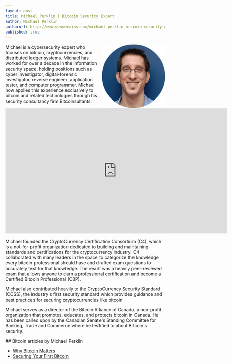 ```yaml
---
layout: post
title: Michael Perklin | Bitcoin Security Expert
author: Michael Perklin
authorurl: http://www.weusecoins.com/michael-perklin-bitcoin-security-expert
published: true
---
```




<p><img src="/images/michael-perklin.png" alt="Michael Perklin" align="right">Michael is a cybersecurity expert who focuses on bitcoin, cryptocurrencies, and distributed ledger systems. Michael has worked for over a decade in the information security space, holding positions such as cyber investigator, digital-forensic investigator, reverse engineer, application tester, and computer programmer. Michael now applies this experience exclusively to bitcoin and related technologies through his security consultancy firm Bitcoinsultants.
</p>
<p>
<iframe width="700" height="394" src="https://www.youtube.com/embed/J4x8Hz6_hq0" frameborder="0" allowfullscreen></iframe>
</p>
<p>
Michael founded the CryptoCurrency Certification Consortium (C4), which is a not-for-profit organization dedicated to building and maintaining standards and certifications for the cryptocurrency industry. C4 collaborated with many leaders in the space to categorize the knowledge every bitcoin professional should have and drafted exam questions to accurately test for that knowledge. The result was a heavily peer-reviewed exam that allows anyone to earn a professional certification and become a Certified Bitcoin Professional (CBP).</p>
<p>Michael also contributed heavily to the CryptoCurrency Security Standard (CCSS), the industry's first security standard which provides guidance and best practices for securing cryptocurrencies like bitcoin.</p>
<p>Michael serves as a director of the Bitcoin Alliance of Canada, a non-profit organization that promotes, educates, and protects bitcoin in Canada. He has been called upon by the Canadian Senate's Standing Committee for Banking, Trade and Commerce where he testified to about Bitcoin's security.</p>
## Bitcoin articles by Michael Perklin
<ul>
<li><a href="">Why Bitcoin Matters</a></li>
<li><a href="">Securing Your First Bitcoin</a></li>
</ul>
